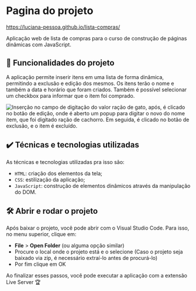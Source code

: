 
# Pagina do projeto

https://luciana-pessoa.github.io/lista-compras/

Aplicação web de lista de compras para o curso de construção de páginas dinâmicas com JavaScript.

## 🔨 Funcionalidades do projeto


A aplicação permite inserir itens em uma lista de forma dinâmica, permitindo a exclusão e edição dos mesmos. Os itens terão o nome e também a data e horário que foram criados. Também é possível selecionar um checkbox para informar que o item foi comprado.

![Inserção no campo de digitação do valor ração de gato, após, é clicado no botão de edição, onde é aberto um popup para digitar o novo do nome item, que foi digitado ração de cachorro. Em seguida, é clicado no botão de exclusão, e o item é excluído.](https://imgur.com/isPj7Xf.gif)


## ✔️ Técnicas e tecnologias utilizadas

As técnicas e tecnologias utilizadas pra isso são:


- `HTML`: criação dos elementos da tela;
- `CSS`: estilização da aplicação;
- `JavaScript`: construção de elementos dinâmicos através da manipulação do DOM.



## 🛠️ Abrir e rodar o projeto

Após baixar o projeto, você pode abrir com o Visual Studio Code. Para isso, no menu superior, clique em:

- **File** > **Open Folder** (ou alguma opção similar)
- Procure o local onde o projeto está e o selecione (Caso o projeto seja baixado via zip, é necessário extraí-lo antes de procurá-lo)
- Por fim clique em OK

Ao finalizar esses passos, você pode executar a aplicação com a extensão Live Server 🏆 
